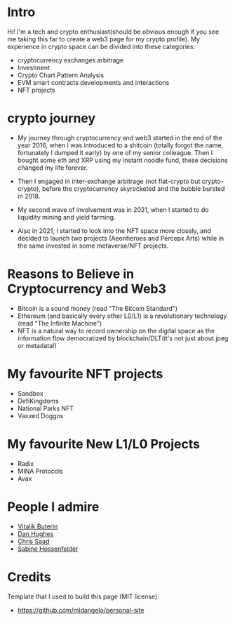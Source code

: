 # Intro

Hi! I'm a tech and crypto enthusiast(should be obvious enough if you see me taking this far to create a web3 page for my crypto profile). My experience in crypto space can be divided into these categories:
- cryptocurrency exchanges arbitrage
- Investment
- Crypto Chart Pattern Analysis
- EVM smart contracts developments and interactions
- NFT projects


# crypto journey
- My journey through cryptocurrency and web3 started in the end of the year 2016, when I was introduced to a shitcoin (totally forgot the name, fortunately I dumped it early) by one of my senior colleague. Then I bought some eth and XRP using my instant noodle fund, these decisions changed my life forever.

- Then I engaged in inter-exchange arbitrage (not fiat-crypto but crypto-crypto), before the cryptocurrency skyrocketed and the bubble bursted in 2018.

- My second wave of involvement was in 2021, when I started to do liquidity mining and yield farming.

- Also in 2021, I started to look into the NFT space more closely, and decided to launch two projects (Aeonheroes and Percepx Arts) while in the same invested in some metaverse/NFT projects.
 

# Reasons to Believe in Cryptocurrency and Web3

- Bitcoin is a sound money (read "The Bitcoin Standard")
- Ethereum (and basically every other L0/L1) is a revolutionary technology (read "The Infinite Machine")
- NFT is a natural way to record ownership on the digital space as the information flow democratized by blockchain/DLT(it's not just about jpeg or metadata!)

# My favourite NFT projects
- Sandbox
- DefiKingdoms
- National Parks NFT
- Vaxxed Doggos

# My favourite New L1/L0 Projects 
- Radix
- MINA Protocols
- Avax

# People I admire

- [Vitalik Buterin](https://vitalik.ca/)
- [Dan Hughes](https://twitter.com/fuserleer?ref_src=twsrc%5Egoogle%7Ctwcamp%5Eserp%7Ctwgr%5Eauthor)
- [Chris Saad](https://www.chrissaad.com/)
- [Sabine Hossenfelder](http://backreaction.blogspot.com/)

# Credits
Template that I used to build this page (MIT license):
- https://github.com/mldangelo/personal-site